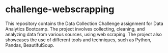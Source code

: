 # challenge-webscrapping
This repository contains the Data Collection Challenge assignment for Data Analytics Bootcamp.
The project involves collecting, cleaning, and analyzing data from various sources, using web scraping. The project also showcases the use of different tools and techniques, such as Python, Pandas, BeautifulSoup. 

